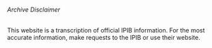 ###### Archive Disclaimer

This website is a transcription of official IPIB information. For the most accurate information, make requests to the IPIB or use their website.
